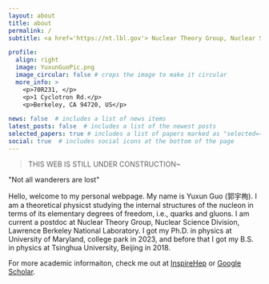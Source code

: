```yaml
---
layout: about
title: about
permalink: /
subtitle: <a href='https://nt.lbl.gov'> Nuclear Theory Group, Nuclear Science Division, Lawrence Berkeley National Laboratory</a>

profile:
  align: right
  image: YuxunGuoPic.png
  image_circular: false # crops the image to make it circular
  more_info: >
    <p>70R231, </p>
    <p>1 Cyclotron Rd.</p>
    <p>Berkeley, CA 94720, US</p>

news: false  # includes a list of news items
latest_posts: false  # includes a list of the newest posts
selected_papers: true # includes a list of papers marked as "selected={true}"
social: true  # includes social icons at the bottom of the page
---
```


>THIS WEB IS STILL UNDER CONSTRUCTION~

"Not all wanderers are lost"

Hello, welcome to my personal webpage. My name is Yuxun Guo (郭宇栒). I am a theoretical physicst studying the internal structures of the nucleon in terms of its elementary degrees of freedom, i.e., quarks and gluons. I am current a postdoc at Nuclear Theory Group, Nuclear Science Division, Lawrence Berkeley National Laboratory. I got my Ph.D. in physics at University of Maryland, college park in 2023, and before that I got my B.S. in physics at Tsinghua University, Beijing in 2018.

For more academic informaiton, check me out at [InspireHep](https://inspirehep.net/authors/1891357) or [Google Scholar](https://scholar.google.com/citations?hl=en&user=PC3mo5YAAAAJ).